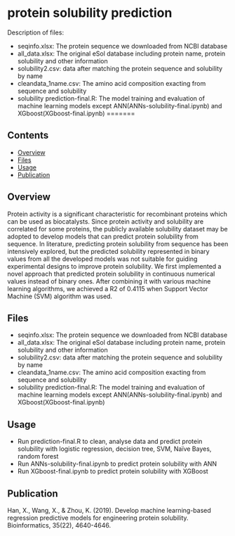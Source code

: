 # protein solubility prediction

Description of files:

- seqinfo.xlsx: The protein sequence we downloaded from NCBI database
- all_data.xlsx: The original eSol database including protein name, protein solubility and other information
- solubility2.csv: data after matching the protein sequence and solubility by name
- cleandata_1name.csv: The amino acid composition exacting from sequence and solubility
- solubility prediction-final.R: The model training and evaluation of machine learning models except ANN(ANNs-solubility-final.ipynb) and XGboost(XGboost-final.ipynb)
=======

## Contents
- [Overview](#overview)
- [Files](#files)
- [Usage](#usage)
- [Publication](#publication)


## Overview
Protein activity is a significant characteristic for recombinant proteins which can be used as biocatalysts. Since protein activity and solubility are correlated for some proteins, the publicly available solubility dataset may be adopted to develop models that can predict protein solubility from sequence. In literature, predicting protein solubility from sequence has been intensively explored, but the predicted solubility represented in binary values from all the developed models was not suitable for guiding experimental designs to improve protein solubility. We first implemented a novel approach that predicted protein solubility in continuous numerical values instead of binary ones. After combining it with various machine learning algorithms, we achieved a R2 of 0.4115 when Support Vector Machine (SVM) algorithm was used. 


## Files
* seqinfo.xlsx: The protein sequence we downloaded from NCBI database
* all_data.xlsx: The original eSol database including protein name, protein solubility and other information
* solubility2.csv: data after matching the protein sequence and solubility by name
* cleandata_1name.csv: The amino acid composition exacting from sequence and solubility
* solubility prediction-final.R: The model training and evaluation of machine learning models except ANN(ANNs-solubility-final.ipynb) and XGboost(XGboost-final.ipynb)


## Usage
* Run prediction-final.R to clean, analyse data and predict protein solubility with logistic regression, decision tree, SVM, Naïve Bayes, random forest
* Run ANNs-solubility-final.ipynb to predict protein solubility with ANN
* Run XGboost-final.ipynb to predict protein solubility with XGBoost


## Publication
Han, X., Wang, X., & Zhou, K. (2019). Develop machine learning-based regression predictive models for engineering protein solubility. Bioinformatics, 35(22), 4640-4646.


